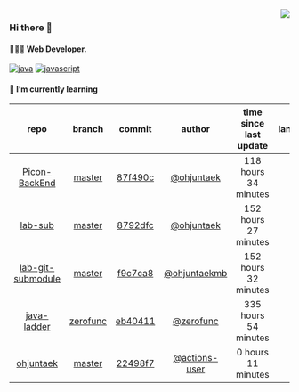 <img align="right" src="https://github-readme-stats.vercel.app/api?username=ohjuntaek&show_icons=true&hide_title=true" />

### Hi there 👋

#### 🧑🏻‍💻  Web Developer. 

[![java](http://img.shields.io/badge/-java-black?style=flat-square&logo=)](#) 
[![javascript](http://img.shields.io/badge/-javascript-darkgray?style=flat-square&logo=)](#) 


<!--
**ohjuntaek/ohjuntaek** is a ✨ _special_ ✨ repository because its `README.md` (this file) appears on your GitHub profile.

Here are some ideas to get you started:

- 🔭 I’m currently working on ...
- 🌱 I’m currently learning ...
- 👯 I’m looking to collaborate on ...
- 🤔 I’m looking for help with ...
- 💬 Ask me about ...
- 📫 How to reach me: ...
- 😄 Pronouns: ...
- ⚡ Fun fact: ...
-->

#### 🌱 I’m currently learning

| repo | branch | commit | author | time since last update | language |
|:---:|:---:|:---:|:---:|:---:|:---:|
| [Picon-BackEnd](https://github.com/Rayoungji/Picon-BackEnd) | [master](https://github.com/Rayoungji/Picon-BackEnd/tree/master) |[87f490c](https://github.com/Rayoungji/Picon-BackEnd/commit/87f490ccca5b37f4cc1ef1ced654b926c9440439) | [@ohjuntaek](https://github.com/ohjuntaek) |118 hours 34 minutes | ![](https://img.shields.io/badge/language-Java-default.svg?style=flat-square)|
| [lab-sub](https://github.com/ohjuntaek/lab-sub) | [master](https://github.com/ohjuntaek/lab-sub/tree/master) |[8792dfc](https://github.com/ohjuntaek/lab-sub/commit/8792dfc09aca90a1bebc757dc3d61c4e3b36e94e) | [@ohjuntaek](https://github.com/ohjuntaek) |152 hours 27 minutes | ![](https://img.shields.io/badge/language-unknown-default.svg?style=flat-square)|
| [lab-git-submodule](https://github.com/ohjuntaek/lab-git-submodule) | [master](https://github.com/ohjuntaek/lab-git-submodule/tree/master) |[f9c7ca8](https://github.com/ohjuntaek/lab-git-submodule/commit/f9c7ca8031dab6878fe73965edb59aa87a2f4a40) | [@ohjuntaekmb](https://github.com/ohjuntaekmb) |152 hours 32 minutes | ![](https://img.shields.io/badge/language-unknown-default.svg?style=flat-square)|
| [java-ladder](https://github.com/ohjuntaek/java-ladder) | [zerofunc](https://github.com/ohjuntaek/java-ladder/tree/zerofunc) |[eb40411](https://github.com/ohjuntaek/java-ladder/commit/eb404117adb045a471596ce47b3b7d24177f96e7) | [@zerofunc](https://github.com/zerofunc) |335 hours 54 minutes | ![](https://img.shields.io/badge/language-Java-default.svg?style=flat-square)|
| [ohjuntaek](https://github.com/ohjuntaek/ohjuntaek) | [master](https://github.com/ohjuntaek/ohjuntaek/tree/master) |[22498f7](https://github.com/ohjuntaek/ohjuntaek/commit/22498f7bea8442a4d9519861708921cc5c85d156) | [@actions-user](https://github.com/actions-user) |0 hours 11 minutes | ![](https://img.shields.io/badge/language-Go-default.svg?style=flat-square)|



